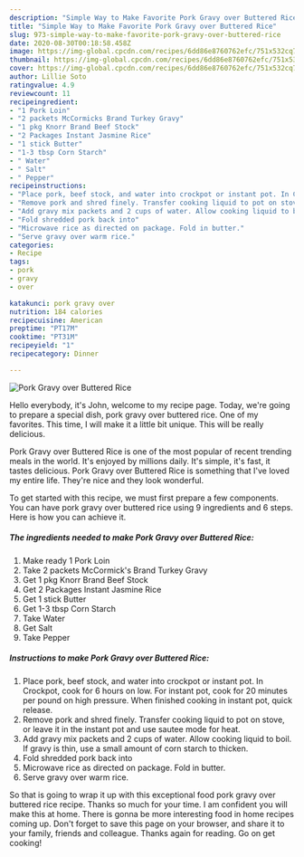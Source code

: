```yaml
---
description: "Simple Way to Make Favorite Pork Gravy over Buttered Rice"
title: "Simple Way to Make Favorite Pork Gravy over Buttered Rice"
slug: 973-simple-way-to-make-favorite-pork-gravy-over-buttered-rice
date: 2020-08-30T00:18:58.458Z
image: https://img-global.cpcdn.com/recipes/6dd86e8760762efc/751x532cq70/pork-gravy-over-buttered-rice-recipe-main-photo.jpg
thumbnail: https://img-global.cpcdn.com/recipes/6dd86e8760762efc/751x532cq70/pork-gravy-over-buttered-rice-recipe-main-photo.jpg
cover: https://img-global.cpcdn.com/recipes/6dd86e8760762efc/751x532cq70/pork-gravy-over-buttered-rice-recipe-main-photo.jpg
author: Lillie Soto
ratingvalue: 4.9
reviewcount: 11
recipeingredient:
- "1 Pork Loin"
- "2 packets McCormicks Brand Turkey Gravy"
- "1 pkg Knorr Brand Beef Stock"
- "2 Packages Instant Jasmine Rice"
- "1 stick Butter"
- "1-3 tbsp Corn Starch"
- " Water"
- " Salt"
- " Pepper"
recipeinstructions:
- "Place pork, beef stock, and water into crockpot or instant pot. In Crockpot, cook for 6 hours on low. For instant pot, cook for 20 minutes per pound on high pressure. When finished cooking in instant pot, quick release."
- "Remove pork and shred finely. Transfer cooking liquid to pot on stove, or leave it in the instant pot and use sautee mode for heat."
- "Add gravy mix packets and 2 cups of water. Allow cooking liquid to boil. If gravy is thin, use a small amount of corn starch to thicken."
- "Fold shredded pork back into"
- "Microwave rice as directed on package. Fold in butter."
- "Serve gravy over warm rice."
categories:
- Recipe
tags:
- pork
- gravy
- over

katakunci: pork gravy over 
nutrition: 184 calories
recipecuisine: American
preptime: "PT17M"
cooktime: "PT31M"
recipeyield: "1"
recipecategory: Dinner

---
```



![Pork Gravy over Buttered Rice](https://img-global.cpcdn.com/recipes/6dd86e8760762efc/751x532cq70/pork-gravy-over-buttered-rice-recipe-main-photo.jpg)

Hello everybody, it's John, welcome to my recipe page. Today, we're going to prepare a special dish, pork gravy over buttered rice. One of my favorites. This time, I will make it a little bit unique. This will be really delicious.

Pork Gravy over Buttered Rice is one of the most popular of recent trending meals in the world. It's enjoyed by millions daily. It's simple, it's fast, it tastes delicious. Pork Gravy over Buttered Rice is something that I've loved my entire life. They're nice and they look wonderful.




To get started with this recipe, we must first prepare a few components. You can have pork gravy over buttered rice using 9 ingredients and 6 steps. Here is how you can achieve it.

<!--inarticleads1-->

##### The ingredients needed to make Pork Gravy over Buttered Rice:

1. Make ready 1 Pork Loin
1. Take 2 packets McCormick&#39;s Brand Turkey Gravy
1. Get 1 pkg Knorr Brand Beef Stock
1. Get 2 Packages Instant Jasmine Rice
1. Get 1 stick Butter
1. Get 1-3 tbsp Corn Starch
1. Take  Water
1. Get  Salt
1. Take  Pepper




<!--inarticleads2-->

##### Instructions to make Pork Gravy over Buttered Rice:

1. Place pork, beef stock, and water into crockpot or instant pot. In Crockpot, cook for 6 hours on low. For instant pot, cook for 20 minutes per pound on high pressure. When finished cooking in instant pot, quick release.
1. Remove pork and shred finely. Transfer cooking liquid to pot on stove, or leave it in the instant pot and use sautee mode for heat.
1. Add gravy mix packets and 2 cups of water. Allow cooking liquid to boil. If gravy is thin, use a small amount of corn starch to thicken.
1. Fold shredded pork back into
1. Microwave rice as directed on package. Fold in butter.
1. Serve gravy over warm rice.




So that is going to wrap it up with this exceptional food pork gravy over buttered rice recipe. Thanks so much for your time. I am confident you will make this at home. There is gonna be more interesting food in home recipes coming up. Don't forget to save this page on your browser, and share it to your family, friends and colleague. Thanks again for reading. Go on get cooking!
